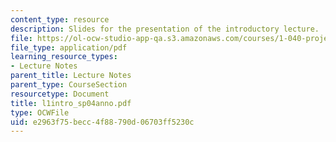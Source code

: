 ```yaml
---
content_type: resource
description: Slides for the presentation of the introductory lecture.
file: https://ol-ocw-studio-app-qa.s3.amazonaws.com/courses/1-040-project-management-spring-2004/e2963f75becc4f88790d06703ff5230c_l1intro_sp04anno.pdf
file_type: application/pdf
learning_resource_types:
- Lecture Notes
parent_title: Lecture Notes
parent_type: CourseSection
resourcetype: Document
title: l1intro_sp04anno.pdf
type: OCWFile
uid: e2963f75-becc-4f88-790d-06703ff5230c
---
```

